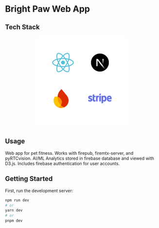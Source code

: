 # Bright Paw Web App

## Tech Stack
<p align="center">
    <img src="assets/brightpaw techstack logo.png" height=300 width=300>
</p>

## Usage
Web app for pet fitness. Works with firepub, firemtx-server, and pyRTCvision. AI/ML Analytics stored in firebase database and viewed with D3.js. Includes firebase authentication for user accounts.


## Getting Started

First, run the development server:

```bash
npm run dev
# or
yarn dev
# or
pnpm dev
```

